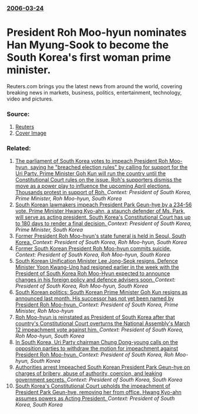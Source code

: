 ### [2006-03-24](/news/2006/03/24/index.md)

#  President Roh Moo-hyun nominates Han Myung-Sook to become the South Korea's first woman prime minister. 

Reuters.com brings you the latest news from around the world, covering breaking news in markets, business, politics, entertainment, technology, video and pictures.


### Source:

1. [Reuters](http://today.reuters.com/news/newsArticle.aspx?type=worldNews&storyID=2006-03-24T093434Z_01_SEO159135_RTRUKOC_0_US-KOREA-POLITICS.xml&archived=False)
1. [Cover Image](http://s4.reutersmedia.net/resources_v2/images/rcom-default.png)

### Related:

1. [ The parliament of South Korea votes to impeach President Roh Moo-hyun, saying he "breached election rules" by calling for support for the Uri Party. Prime Minister Goh Kun will run the country until the Constitutional Court rules on the issue. Roh's supporters dismiss the move as a power play to influence the upcoming April elections. Thousands protest in support of Roh. ](/news/2004/03/12/the-parliament-of-south-korea-votes-to-impeach-president-roh-moo-hyun-saying-he-breached-election-rules-by-calling-for-support-for-the-u.md) _Context: President of South Korea, Prime Minister, Roh Moo-hyun, South Korea_
2. [South Korean lawmakers impeach President Park Geun-hye by a 234-56 vote. Prime Minister Hwang Kyo-ahn, a staunch defender of Ms. Park, will serve as acting president. South Korea's Constitutional Court has up to 180 days to render a final decision. ](/news/2016/12/9/south-korean-lawmakers-impeach-president-park-geun-hye-by-a-234a56-vote-prime-minister-hwang-kyo-ahn-a-staunch-defender-of-ms-park-wil.md) _Context: President of South Korea, Prime Minister, South Korea_
3. [ Former President Roh Moo-hyun's state funeral is held in Seoul, South Korea. ](/news/2009/05/29/former-president-roh-moo-hyun-s-state-funeral-is-held-in-seoul-south-korea.md) _Context: President of South Korea, Roh Moo-hyun, South Korea_
4. [ Former South Korean President Roh Moo-hyun commits suicide. ](/news/2009/05/23/former-south-korean-president-roh-moo-hyun-commits-suicide.md) _Context: President of South Korea, Roh Moo-hyun, South Korea_
5. [ South Korean Unification Minister Lee Jong-Seok resigns. Defence Minister Yoon Kwang-Ung had resigned earlier in the week with the President of South Korea Roh Moo-Hyun expected to announce changes in his foreign policy and defence advisers soon. ](/news/2006/10/25/south-korean-unification-minister-lee-jong-seok-resigns-defence-minister-yoon-kwang-ung-had-resigned-earlier-in-the-week-with-the-presiden.md) _Context: President of South Korea, Roh Moo-hyun, South Korea_
6. [ South Korean politics: South Korean Prime Minister Goh Kun resigns as announced last month. His successor has not yet been named by President Roh Moo-hyun. ](/news/2004/05/24/south-korean-politics-south-korean-prime-minister-goh-kun-resigns-as-announced-last-month-his-successor-has-not-yet-been-named-by-preside.md) _Context: President of South Korea, Prime Minister, Roh Moo-hyun_
7. [ Roh Moo-hyun is reinstated as President of South Korea after that country's Constitutional Court overturns the National Assembly's March 12 impeachment vote against him. ](/news/2004/05/14/roh-moo-hyun-is-reinstated-as-president-of-south-korea-after-that-country-s-constitutional-court-overturns-the-national-assembly-s-march-12.md) _Context: President of South Korea, Roh Moo-hyun, South Korea_
8. [ In South Korea, Uri Party chairman Chung Dong-young calls on the opposition parties to withdraw the motion for impeachment against President Roh Moo-hyun. ](/news/2004/04/5/in-south-korea-uri-party-chairman-chung-dong-young-calls-on-the-opposition-parties-to-withdraw-the-motion-for-impeachment-against-presiden.md) _Context: President of South Korea, Roh Moo-hyun, South Korea_
9. [Authorities arrest Impeached South Korean President Park Geun-hye on charges of bribery, abuse of authority, coercion, and leaking government secrets. ](/news/2017/03/30/authorities-arrest-impeached-south-korean-president-park-geun-hye-on-charges-of-bribery-abuse-of-authority-coercion-and-leaking-governmen.md) _Context: President of South Korea, South Korea_
10. [South Korea's Constitutional Court upholds the impeachment of President Park Geun-hye, removing her from office. Hwang Kyo-ahn assumes powers as Acting President. ](/news/2017/03/10/south-korea-s-constitutional-court-upholds-the-impeachment-of-president-park-geun-hye-removing-her-from-office-hwang-kyo-ahn-assumes-power.md) _Context: President of South Korea, South Korea_
